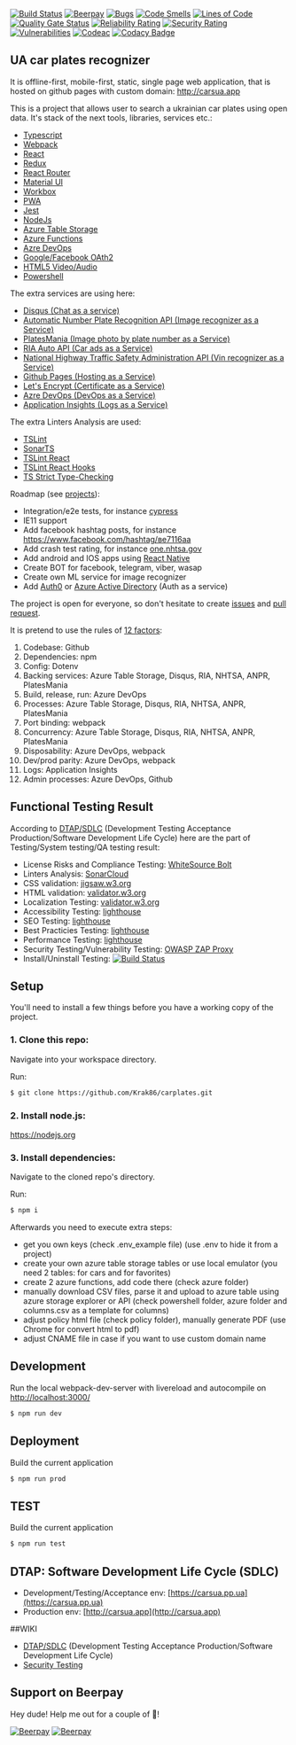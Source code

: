 [![Build Status](https://dev.azure.com/krak86/CarsuaDevOps/_apis/build/status/Krak86.carplates?branchName=master)](https://dev.azure.com/krak86/CarsuaDevOps/_build/latest?definitionId=1&branchName=master)
[![Beerpay](https://beerpay.io/Krak86/carplates/badge.svg?style=beer)](https://beerpay.io/Krak86/carplates)
[![Bugs](https://sonarcloud.io/api/project_badges/measure?project=Krak86_carplates&metric=bugs)](https://sonarcloud.io/dashboard?id=Krak86_carplates) [![Code Smells](https://sonarcloud.io/api/project_badges/measure?project=Krak86_carplates&metric=code_smells)](https://sonarcloud.io/dashboard?id=Krak86_carplates) [![Lines of Code](https://sonarcloud.io/api/project_badges/measure?project=Krak86_carplates&metric=ncloc)](https://sonarcloud.io/dashboard?id=Krak86_carplates) [![Quality Gate Status](https://sonarcloud.io/api/project_badges/measure?project=Krak86_carplates&metric=alert_status)](https://sonarcloud.io/dashboard?id=Krak86_carplates) [![Reliability Rating](https://sonarcloud.io/api/project_badges/measure?project=Krak86_carplates&metric=reliability_rating)](https://sonarcloud.io/dashboard?id=Krak86_carplates) [![Security Rating](https://sonarcloud.io/api/project_badges/measure?project=Krak86_carplates&metric=security_rating)](https://sonarcloud.io/dashboard?id=Krak86_carplates) [![Vulnerabilities](https://sonarcloud.io/api/project_badges/measure?project=Krak86_carplates&metric=vulnerabilities)](https://sonarcloud.io/dashboard?id=Krak86_carplates)
[![Codeac](https://static.codeac.io/badges/2-206787914.svg "Codeac.io")](https://app.codeac.io/github/Krak86/carplates)
[![Codacy Badge](https://api.codacy.com/project/badge/Grade/b71b6799c1034e8c91638cfd8634ad74)](https://www.codacy.com/manual/Krak86/carplates?utm_source=github.com&amp;utm_medium=referral&amp;utm_content=Krak86/carplates&amp;utm_campaign=Badge_Grade)
## UA car plates recognizer

It is offline-first, mobile-first, static, single page web application, that is hosted on github pages with custom domain: http://carsua.app

This is a project that allows user to search a ukrainian car plates using open data. It's stack of the next tools, libraries, services etc.:

* [Typescript](https://www.typescriptlang.org/)
* [Webpack](https://webpack.js.org/)
* [React](https://reactjs.org/)
* [Redux](https://redux.js.org/)
* [React Router](https://reacttraining.com/react-router/web/guides/quick-start)
* [Material UI](https://material-ui.com/)
* [Workbox](https://developers.google.com/web/tools/workbox)
* [PWA](https://developers.google.com/web/progressive-web-apps)
* [Jest](https://jestjs.io/)
* [NodeJs](https://nodejs.org/)
* [Azure Table Storage](https://azure.microsoft.com/en-us/services/storage/tables/)
* [Azure Functions](https://azure.microsoft.com/en-us/services/functions/)
* [Azre DevOps](https://azure.microsoft.com/en-us/services/devops/)
* [Google/Facebook OAth2](https://oauth.net/2/)
* [HTML5 Video/Audio](https://developer.mozilla.org/en-US/docs/Learn/HTML/Multimedia_and_embedding/Video_and_audio_content)
* [Powershell](https://docs.microsoft.com/en-us/powershell/scripting/overview?view=powershell-6)

The extra services are using here:
* [Disqus (Chat as a service)](https://disqus.com/)
* [Automatic Number Plate Recognition API (Image recognizer as a Service)](https://platerecognizer.com/)
* [PlatesMania (Image photo by plate number as a Service)](https://platesmania.com/api)
* [RIA Auto API (Car ads as a Service)](https://developers.ria.com/)
* [National Highway Traffic Safety Administration API (Vin recognizer as a Service)](https://vpic.nhtsa.dot.gov/api/vehicles/decodevin)
* [Github Pages (Hosting as a Service)](https://pages.github.com/)
* [Let's Encrypt (Certificate as a Service)](https://letsencrypt.org/)
* [Azre DevOps (DevOps as a Service)](https://azure.microsoft.com/en-us/services/devops/)
* [Application Insights (Logs as a Service)](https://docs.microsoft.com/en-us/azure/azure-monitor/app/app-insights-overview)

The extra Linters Analysis are used:
* [TSLint](https://palantir.github.io/tslint/)
* [SonarTS](https://github.com/SonarSource/SonarTS)
* [TSLint React](https://github.com/palantir/tslint-react)
* [TSLint React Hooks](https://github.com/Gelio/tslint-react-hooks)
* [TS Strict Type-Checking](https://www.typescriptlang.org/docs/handbook/type-checking-javascript-files.html)

Roadmap (see [projects](https://github.com/Krak86/carplates/projects)):
* Integration/e2e tests, for instance [cypress](https://www.cypress.io/)
* IE11 support
* Add facebook hashtag posts, for instance https://www.facebook.com/hashtag/ве7116аа
* Add crash test rating, for instance [one.nhtsa.gov](https://one.nhtsa.gov/webapi/api/SafetyRatings/modelyear/2016/make/VOLKSWAGEN/model/JETTA?format=json)
* Add android and IOS apps using [React Native](https://facebook.github.io/react-native/)
* Create BOT for facebook, telegram, viber, wasap
* Create own ML service for image recognizer
* Add [Auth0](https://auth0.com/) or [Azure Active Directory](https://azure.microsoft.com/en-us/services/active-directory/) (Auth as a service)

The project is open for everyone, so don't hesitate to create [issues](https://github.com/Krak86/carplates/issues) and [pull request](https://github.com/Krak86/carplates/pulls).

It is pretend to use the rules of [12 factors](https://12factor.net):
<ol>
<li>Codebase: Github</li>
<li>Dependencies: npm</li>
<li>Config: Dotenv</li>
<li>Backing services: Azure Table Storage, Disqus, RIA, NHTSA, ANPR, PlatesMania</li>
<li>Build, release, run:  Azure DevOps</li>
<li>Processes: Azure Table Storage, Disqus, RIA, NHTSA, ANPR, PlatesMania</li>
<li>Port binding: webpack</li>
<li>Concurrency: Azure Table Storage, Disqus, RIA, NHTSA, ANPR, PlatesMania</li>
<li>Disposability: Azure DevOps, webpack</li>
<li>Dev/prod parity: Azure DevOps, webpack</li>
<li>Logs: Application Insights</li>
<li>Admin processes: Azure DevOps, Github</li>
</ol>

## Functional Testing Result
According to [DTAP/SDLC](https://github.com/Krak86/carplates/wiki/DTAP:-Software-Development-Life-Cycle-(SDLC)) (Development Testing Acceptance Production/Software Development Life Cycle) here are the part of Testing/System testing/QA testing result:
* License Risks and Compliance Testing: [WhiteSource Bolt](https://dev.azure.com/krak86/CarsuaDevOps/_apps/hub/whitesource.ws-bolt.build-hub.wss)
* Linters Analysis: [SonarCloud](https://sonarcloud.io/dashboard?id=Krak86_carplates)
* CSS validation: [jigsaw.w3.org](https://jigsaw.w3.org/css-validator/validator?uri=https%3A%2F%2Fcarsua.pp.ua%2F%23%2F&profile=css3svg&usermedium=all&warning=1&vextwarning=&lang=en)
* HTML validation: [validator.w3.org](https://validator.w3.org/nu/?doc=https%3A%2F%2Fcarsua.pp.ua%2F)
* Localization Testing: [validator.w3.org](https://validator.w3.org/i18n-checker/check?uri=https://carsua.pp.ua/#validate-by-uri+)
* Accessibility Testing: [lighthouse](https://lighthouse-dot-webdotdevsite.appspot.com//lh/html?url=https://carsua.pp.ua)
* SEO Testing: [lighthouse](https://lighthouse-dot-webdotdevsite.appspot.com//lh/html?url=https://carsua.pp.ua)
* Best Practicies Testing: [lighthouse](https://lighthouse-dot-webdotdevsite.appspot.com//lh/html?url=https://carsua.pp.ua)
* Performance Testing: [lighthouse](https://lighthouse-dot-webdotdevsite.appspot.com//lh/html?url=https://carsua.pp.ua)
* Security Testing/Vulnerability Testing: [OWASP ZAP Proxy](https://krak86.github.io/carplatesQA)
* Install/Uninstall Testing: [![Build Status](https://dev.azure.com/krak86/CarsuaDevOps/_apis/build/status/Krak86.carplates?branchName=master)](https://dev.azure.com/krak86/CarsuaDevOps/_build/latest?definitionId=1&branchName=master)

## Setup
You'll need to install a few things before you have a working copy of the project.

### 1. Clone this repo:
Navigate into your workspace directory.

Run:
```sh
$ git clone https://github.com/Krak86/carplates.git
```
### 2. Install node.js:
https://nodejs.org

### 3. Install dependencies:
Navigate to the cloned repo's directory.

Run:
```sh
$ npm i
```

Afterwards you need to execute extra steps:

* get you own keys (check .env_example file) (use .env to hide it from a project)
* create your own azure table storage tables or use local emulator (you need 2 tables: for cars and for favorites)
* create 2 azure functions, add code there (check azure folder)
* manually download CSV files, parse it and upload to azure table using azure storage explorer or API (check powershell folder, azure folder and columns.csv as a template for columns)
* adjust policy html file (check policy folder), manually generate PDF (use Chrome for convert html to pdf)
* adjust CNAME file in case if you want to use custom domain name

## Development
Run the local webpack-dev-server with livereload and autocompile on [http://localhost:3000/](http://localhost:3000/)
```sh
$ npm run dev
```
## Deployment
Build the current application
```sh
$ npm run prod
```
## TEST
Build the current application
```sh
$ npm run test
```
## DTAP: Software Development Life Cycle (SDLC)
* Development/Testing/Acceptance env: [https://carsua.pp.ua](https://carsua.pp.ua)
* Production env: [http://carsua.app](http://carsua.app)

##WIKI
* [DTAP/SDLC](https://github.com/Krak86/carplates/wiki/DTAP:-Software-Development-Life-Cycle-(SDLC)) (Development Testing Acceptance Production/Software Development Life Cycle)
* [Security Testing](https://github.com/Krak86/carplates/wiki/Security-Testing)

## Support on Beerpay
Hey dude! Help me out for a couple of :beers:!

[![Beerpay](https://beerpay.io/Krak86/carplates/badge.svg?style=beer-square)](https://beerpay.io/Krak86/carplates)  [![Beerpay](https://beerpay.io/Krak86/carplates/make-wish.svg?style=flat-square)](https://beerpay.io/Krak86/carplates?focus=wish)
